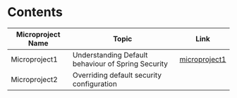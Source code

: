 # Contents

| Microproject Name | Topic | Link |
|-------------------|-------|------|
| Microproject1 | Understanding Default behaviour of Spring Security |[microproject1](microproject1)|
| Microproject2 | Overriding default security configuration | 